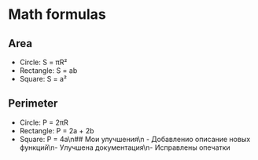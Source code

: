 # Math formulas
## Area
- Circle: S = πR²
- Rectangle: S = ab
- Square: S = a²

## Perimeter
- Circle: P = 2πR
- Rectangle: P = 2a + 2b
- Square: P = 4a\n## Мои улучшения\n - Добавленио описание новых функций\n- Улучшена документация\n- Исправлены опечатки

